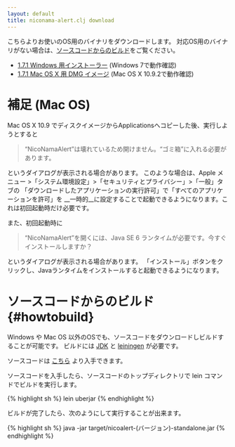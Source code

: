 ```yaml
---
layout: default
title: niconama-alert.clj download
---
```


こちらよりお使いのOS用のバイナリをダウンロードします。
対応OS用のバイナリがない場合は、[ソースコードからのビルド](#howtobuild)をご覧ください。

* [1.7.1 Windows 用インストーラー](https://docs.google.com/uc?export=download&id=0BwIJLE1B4O3mRWd0OUhOLUxBUW8) (Windows 7で動作確認)
* [1.7.1 Mac OS X 用 DMG イメージ](https://docs.google.com/uc?export=download&id=0BwIJLE1B4O3mTmtqV0Nja0FkNzg) (Mac OS X 10.9.2で動作確認)

補足 (Mac OS)
==============

Mac OS X 10.9 でディスクイメージからApplicationsへコピーした後、実行しようとすると

> “NicoNamaAlert”は壊れているため開けません。“ゴミ箱”に入れる必要があります。

というダイアログが表示される場合があります。
このような場合は、Apple メニュー >「システム環境設定」>「セキュリティとプライバシー」>「一般」タブの
「ダウンロードしたアプリケーションの実行許可」で「すべてのアプリケーションを許可」を
__一時的__に設定することで起動できるようになります。これは初回起動時だけ必要です。

また、初回起動時に

> “NicoNamaAlert”を開くには、Java SE 6 ランタイムが必要です。今すぐインストールしますか？

というダイアログが表示される場合があります。
「インストール」ボタンをクリックし、Javaランタイムをインストールすると起動できるようになります。


ソースコードからのビルド{#howtobuild}
=====================================

Windows や Mac OS 以外のOSでも、ソースコードをダウンロードしビルドすることが可能です。
ビルドには [JDK](http://www.oracle.com/technetwork/java/javase/downloads/index.html) と
[leiningen](http://leiningen.org/) が必要です。

ソースコードは [こちら](https://github.com/sgr/niconama-alert) より入手できます。

ソースコードを入手したら、ソースコードのトップディレクトリで lein コマンドでビルドを実行します。

{% highlight sh %}
lein uberjar
{% endhighlight %}

ビルドが完了したら、次のようにして実行することが出来ます。

{% highlight sh %}
java -jar target/nicoalert-(バージョン)-standalone.jar
{% endhighlight %}
